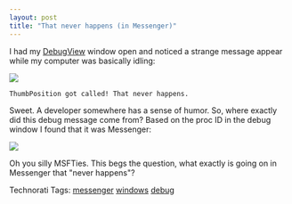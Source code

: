 ```yaml
---
layout: post
title: "That never happens (in Messenger)"
---
```


<p>I had my <a href="http://www.microsoft.com/technet/sysinternals/utilities/DebugView.mspx" target="_blank">DebugView</a> window open and noticed a strange message appear while my computer was basically idling:</p>

<p><img src="http://farm2.static.flickr.com/1398/592097389_ce4bb16fbd.jpg" /></p>

<pre><code>ThumbPosition got called! That never happens.</code></pre>
<p>Sweet. A developer somewhere has a sense of humor. So, where exactly did this debug message come from? Based on the proc ID in the debug window I found that it was Messenger:</p>

<p><img src="http://farm2.static.flickr.com/1105/592097537_088048e95f.jpg" /></p>

<p>Oh you silly MSFTies. This begs the question, what exactly is going on in Messenger that "never happens"?</p>

<p class="tags" id="0767317B-992E-4b12-91E0-4F059A8CECA8:812a941f-e647-4b62-9b8f-7febed7624e4">Technorati Tags: <a href="http://technorati.com/tags/messenger" target="_blank" rel="tag">messenger</a> <a href="http://technorati.com/tags/windows" target="_blank" rel="tag">windows</a> <a href="http://technorati.com/tags/debug" target="_blank" rel="tag">debug</a></p>

 
